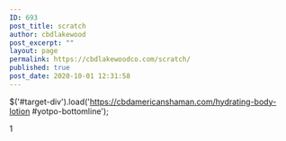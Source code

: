 ```yaml
---
ID: 693
post_title: scratch
author: cbdlakewood
post_excerpt: ""
layout: page
permalink: https://cbdlakewoodco.com/scratch/
published: true
post_date: 2020-10-01 12:31:58
---
```

<!-- wp:html -->
$('#target-div').load('https://cbdamericanshaman.com/hydrating-body-lotion #yotpo-bottomline');
<!-- /wp:html -->

<!-- wp:paragraph -->
<p>1</p>
<!-- /wp:paragraph -->